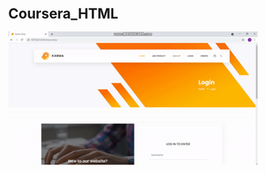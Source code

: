 # Coursera_HTML
![grab-landing-page](https://github.com/VirenKakasaniya/Coursera_HTML/blob/main/temp.gif)
